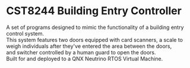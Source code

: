 # CST8244 Building Entry Controller
A set of programs designed to mimic the functionality of a building entry control system.  
This system features two doors equipped with card scanners, a scale to weigh individuals after they've entered the area between the doors,  
and switcher controlled by a human guard to open the doors.  
Built for and deployed to a QNX Neutrino RTOS Virtual Machine.  
 